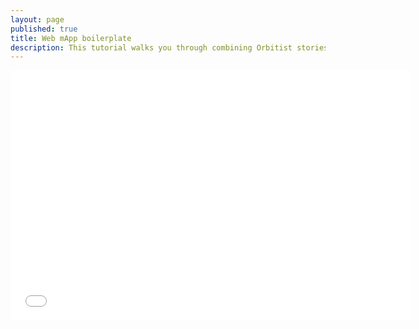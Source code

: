 ```yaml
---
layout: page
published: true
title: Web mApp boilerplate
description: This tutorial walks you through combining Orbitist stories with Mapbox tiles and CartoDB data visualizations.
---
```

<div class="wistia-container">
<iframe src="//fast.wistia.net/embed/iframe/x1ik6eo5ki?videoFoam=true" allowtransparency="true" frameborder="0" scrolling="no" class="wistia_embed" name="wistia_embed" allowfullscreen mozallowfullscreen webkitallowfullscreen oallowfullscreen msallowfullscreen width="640" height="400"></iframe><script src="//fast.wistia.net/assets/external/E-v1.js"></script>
</div>